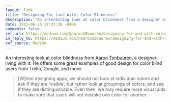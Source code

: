```yaml
---
layout: link
title: "Designing For (and With) Color Blindness"
description: "An interesting look at color blindness from a designer with it."
date: 2015-06-25 17:37:38 -0400
comments: false
ref_url: https://medium.com/@aaron10buuren/designing-for-and-with-color-blindness-48392aab3d87
in_reply_to: https://medium.com/@aaron10buuren/designing-for-and-with-color-blindness-48392aab3d87
ref_source: Medium
---
```


An interesting look at color blindness from [Aaron Tenbuuren](http://www.aarontenbuuren.com/), a designer living with it. He offers some great examples of good design for color blind users from Trello, Google, and more.

> [W]hen designing apps, we should not look at individual colors and ask if they are ‘visible’, but rather look at groupings of colors, and see if they are distinguishable. Even then, we may require more visual aids to make sure that users will not mistake one color for another.